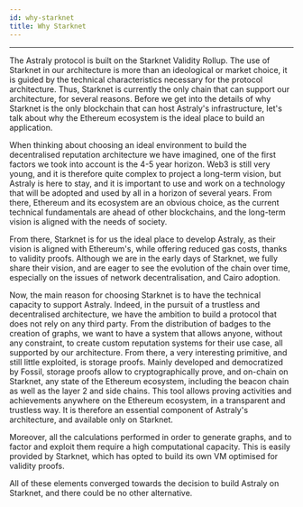 ```yaml
---
id: why-starknet
title: Why Starknet
---
```


---

The Astraly protocol is built on the Starknet Validity Rollup. The use of Starknet in our architecture is more than an ideological or market choice, it is guided by the technical characteristics necessary for the protocol architecture. Thus, Starknet is currently the only chain that can support our architecture, for several reasons. Before we get into the details of why Starknet is the only blockchain that can host Astraly's infrastructure, let's talk about why the Ethereum ecosystem is the ideal place to build an application.

When thinking about choosing an ideal environment to build the decentralised reputation architecture we have imagined, one of the first factors we took into account is the 4-5 year horizon. Web3 is still very young, and it is therefore quite complex to project a long-term vision, but Astraly is here to stay, and it is important to use and work on a technology that will be adopted and used by all in a horizon of several years. From there, Ethereum and its ecosystem are an obvious choice, as the current technical fundamentals are ahead of other blockchains, and the long-term vision is aligned with the needs of society.

From there, Starknet is for us the ideal place to develop Astraly, as their vision is aligned with Ethereum's, while offering reduced gas costs, thanks to validity proofs. Although we are in the early days of Starknet, we fully share their vision, and are eager to see the evolution of the chain over time, especially on the issues of network decentralisation, and Cairo adoption.

Now, the main reason for choosing Starknet is to have the technical capacity to support Astraly. Indeed, in the pursuit of a trustless and decentralised architecture, we have the ambition to build a protocol that does not rely on any third party. From the distribution of badges to the creation of graphs, we want to have a system that allows anyone, without any constraint, to create custom reputation systems for their use case, all supported by our architecture. From there, a very interesting primitive, and still little exploited, is storage proofs. Mainly developed and democratized by Fossil, storage proofs allow to cryptographically prove, and on-chain on Starknet, any state of the Ethereum ecosystem, including the beacon chain as well as the layer 2 and side chains. This tool allows proving activities and achievements anywhere on the Ethereum ecosystem, in a transparent and trustless way. It is therefore an essential component of Astraly's architecture, and available only on Starknet.

Moreover, all the calculations performed in order to generate graphs, and to factor and exploit them require a high computational capacity. This is easily provided by Starknet, which has opted to build its own VM optimised for validity proofs.

All of these elements converged towards the decision to build Astraly on Starknet, and there could be no other alternative.

